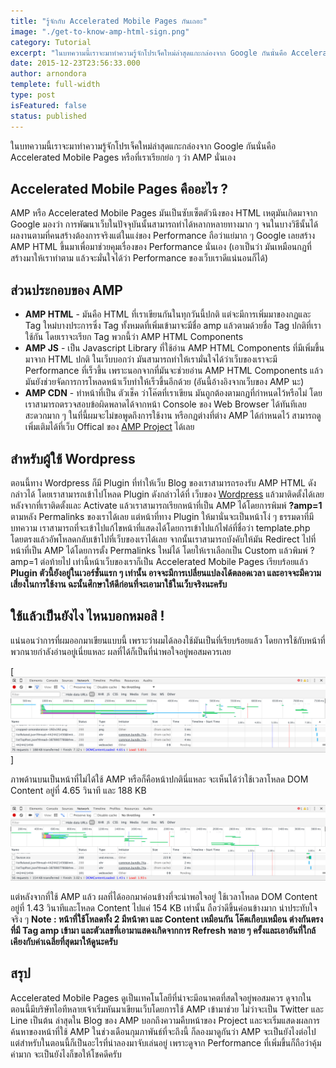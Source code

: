 ```yaml
---
title: "รู้จักกับ Accelerated Mobile Pages กันเถอะ"
image: "./get-to-know-amp-html-sign.png"
category: Tutorial
excerpt: "ในบทความนี้เราจะมาทำความรู้จักโปรเจ็คใหม่ล่าสุดแกะกล่องจาก Google กันนั่นคือ Accelerated Mobile Pages หรือที่เราเรียกย่อ ๆ ว่า AMP นั่นเอง"
date: 2015-12-23T23:56:33.000
author: arnondora
templete: full-width
type: post
isFeatured: false
status: published
---
```


ในบทความนี้เราจะมาทำความรู้จักโปรเจ็คใหม่ล่าสุดแกะกล่องจาก Google กันนั่นคือ Accelerated Mobile Pages หรือที่เราเรียกย่อ ๆ ว่า AMP นั่นเอง

## Accelerated Mobile Pages คืออะไร ?
AMP หรือ Accelerated Mobile Pages มันเป็นซับเซ็ตตัวนึงของ HTML เหตุมันเกิดมาจาก Google มองว่า การพัฒนาเว็บในปัจจุบันนั้นสามารถทำได้หลากหลายทางมาก ๆ จนในบางวิธีนั้นได้ผลงานตามที่คนสร้างต้องการจริงแต่ในแง่ของ Performance ถือว่าแย่มาก ๆ Google เลยสร้าง AMP HTML ขึ้นมาเพื่อมาช่วยคุมเรื่องของ Performance นั่นเอง (เอาเป็นว่า มันเหมือนกฏที่สร้างมาให้เราทำตาม แล้วจะมั่นใจได้ว่า Performance ของเว็บเราดีแน่นอนก็ได้)

## ส่วนประกอบของ AMP

* **AMP HTML** - มันคือ HTML ที่เราเขียนกันในทุกวันนี้ปกติ แต่จะมีการเพิ่มมาของกฏและ Tag ใหม่บางประการซึ่ง Tag ทั้งหมดที่เพิ่มเข้ามาจะมีชื่อ amp แล้วตามด้วยชื่อ Tag ปกติที่เราใช้กัน  โดยเราจะเรียก Tag พวกนี้ว่า AMP HTML Components
* **AMP JS** - เป็น Javascript Library ที่ใช้อ่าน AMP HTML Components ที่มีเพิ่มขึ้นมาจาก HTML ปกติ ในเว็บบอกว่า มันสามารถทำให้เรามั่นใจได้ว่าเว็บของเราจะมี Performance ที่เร็วขึ้น เพราะนอกจากที่มันจะช่วยอ่าน AMP HTML Components แล้วมันยังช่วยจัดการการโหลดหน้าเว็บทำให้เร็วขึ้นอีกด้วย (อันนี้อ้างอิงจากเว็บของ AMP นะ)
* **AMP CDN** - ทำหน้าที่เป็น ตัวเช็ค ว่าโค๊ตที่เราเขียน มันถูกต้องตามกฏที่กำหนดไว้หรือไม่ โดยเราสามารถตรวจสอบข้อผิดพลาดได้จากหน้า Console ของ Web Browser ได้ทันทีเลย สะดวกมาก ๆ
ในที่นี้ผมจะไม่ขอพูดถึงการใช้งาน หรือกฏต่างที่ต่าง AMP ได้กำหนดไว้ สามารถดูเพิ่มเติมได้ที่เว็บ Offical ของ [AMP Project][0] ได้เลย

## สำหรับผู้ใช้ Wordpress
ตอนนี้ทาง Wordpress ก็มี Plugin ที่ทำให้เว็บ Blog ของเราสามารถรองรับ AMP HTML ดังกล่าวได้ โดยเราสามารถเข้าไปโหลด Plugin ดังกล่าวได้ที่ เว็บของ [Wordpress][1] แล้วมาติดตั้งได้เลย
หลังจากที่เราติดตั้งและ Activate แล้วเราสามารถเรียกหน้าที่เป็น AMP ได้โดยการพิมพ์ **?amp=1** ตามหลัง Permalinks ของเราได้เลย แต่หน้าที่ทาง Plugin ให้มานั่นจะเป็นหน้าโง่ ๆ ธรรมดาที่มีบทความ เราสามารถที่จะเข้าไปแก้ไขหน้าที่แสดงได้โดยการเข้าไปแก้ไฟล์ที่ชื่อว่า template.php โดยตรงแล้วอัพโหลดกลับเข้าไปที่เว็บของเราได้เลย
จากนั้นเราสามารถบังคับให้มัน Redirect ไปที่หน้าที่เป็น AMP ได้โดยการตั้ง Permalinks ใหม่ได้ โดยให้เราเลือกเป็น Custom แล้วพิมพ์ ?amp=1 ต่อท้ายไป เท่านี้หน้าเว็บของเราก็เป็น Accelerated Mobile Pages เรียบร้อยแล้ว
**Plugin ตัวนี้ยังอยู่ในเวอร์ชั่นแรก ๆ เท่านั้น อาจจะมีการเปลี่ยนแปลงได้ตลอดเวลา และอาจจะมีความเสี่ยงในการใช้งาน ฉะนั้นศึกษาให้ดีก่อนที่จะเอามาใช้ในเว็บจริงนะครับ**

## ใช้แล้วเป็นยังไง ไหนบอกหมอสิ !
แน่นอนว่าการที่ผมออกมาเขียนแบบนี้ เพราะว่าผมได้ลองใช้มันเป็นที่เรียบร้อยแล้ว โดยการใช้กับหน้าที่พวกนายกำลังอ่านอยู่เนี่ยแหละ ผลที่ได้ก็เป็นที่น่าพอใจอยู่พอสมควรเลย

[![Accelerated Mobile Pages - Before](./get-to-know-amp-html-after-amp.png)]

ภาพด้านบนเป็นหน้าที่ไม่ได้ใช้ AMP หรือก็คือหน้าปกตินี่แหละ จะเห็นได้ว่าใช้เวลาโหลด DOM Content อยู่ที่ 4.65 วินาที และ 188 KB

![Accelerated Mobile Pages - After](./get-to-know-amp-html-before-amp.png)

แต่หลังจากที่ใช้ AMP แล้ว ผลที่ได้ออกมาค่อนข้างที่จะน่าพอใจอยู่ ใช้เวลาโหลด DOM Content อยู่ที่ 1.43 วินาทีและโหลด Content ไปแค่ 154 KB เท่านั้น ถือว่าดีขึ้นค่อนข้างมาก น่าประทับใจจริง ๆ
**Note : หน้าที่ใช้โหลดทั้ง 2 มีหน้าตา และ Content เหมือนกัน โค๊ตเกือบเหมือน ต่างกันตรงที่มี Tag amp เข้ามา และตัวเลขที่เอามาแสดงเกิดจากการ Refresh หลาย ๆ ครั้งและเอาอันที่ใกล้เคียงกับค่าเฉลี่ยที่สุดมาให้ดูนะครับ**

## สรุป
Accelerated Mobile Pages ดูเป็นเทคโนโลยีที่น่าจะมีอนาคตที่สดใจอยู่พอสมควร ดูจากในตอนนี้มีบริษัทไอทีหลายเจ้าเริ่มหันมาเขียนเว็บโดยการใช้ AMP เข้ามาช่วย ไม่ว่าจะเป็น Twitter และ Line เป็นต้น ล่าสุดใน Blog ของ AMP บอกถึงความคืบหน้าของ Project และจะเริ่มแสดงผลการค้นหาของหน้าที่ใช้ AMP ในช่วงเดือนกุมภาพันธ์ที่จะถึงนี้ ก็ลองมาดูกันว่า AMP จะเป็นยังไงต่อไป แต่สำหรับในตอนนี้ก็เป็นอะไรที่น่าลองมาจับเล่นอยู่ เพราะดูจาก Performance ที่เพิ่มขึ้นก็ถือว่าคุ้มค่ามาก จะเป็นยังไงก็ขอให้โชคดีครับ

[0]: https://www.ampproject.org
[1]: https://wordpress.org/plugins/amp/

